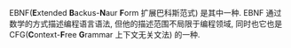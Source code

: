 EBNF(**E**xtended **B**ackus-**N**aur **F**orm 扩展巴科斯范式) 是其中一种. EBNF 通过数学的方式描述编程语言语法, 但他的描述范围不局限于编程领域, 同时也它也是 CFG(**C**ontext-**F**ree **G**rammar 上下文无关文法) 的一种.
